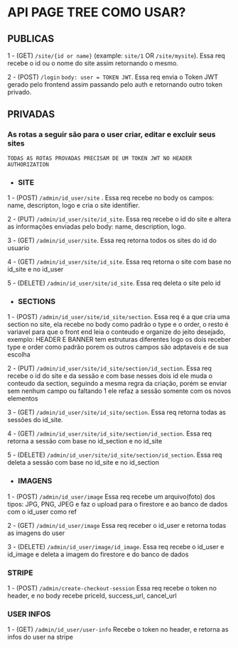 # API PAGE TREE COMO USAR? #
## PUBLICAS ##

1 - (GET) `/site/{id or name}` (example: `site/1` OR `/site/mysite`).
    Essa req recebe o id ou o nome do site assim retornando o mesmo.

2 - (POST) `/login` `body: user = TOKEN JWT`.
    Essa req envia o Token JWT gerado pelo frontend assim passando pelo auth e retornando outro token privado.

## PRIVADAS ##
### As rotas a seguir são para o user criar, editar e excluir seus sites ###
`TODAS AS ROTAS PROVADAS PRECISAM DE UM TOKEN JWT NO HEADER AUTHORIZATION`

* ### SITE 

1 - (POST) `/admin/id_user/site` .
    Essa req recebe no body os campos: name, descripton, logo e cria o site identifier.

2 - (PUT) `/admin/id_user/site/id_site`.
    Essa req recebe o id do site e altera as informações enviadas pelo body: name, description, logo. 

3 - (GET) `/admin/id_user/site`.
    Essa req retorna todos os sites do id do usuario

4 - (GET) `/admin/id_user/site/id_site`.
    Essa req retorna o site com base no id_site e no id_user

5 - (DELETE) `/admin/id_user/site/id_site`.
    Essa req deleta o site pelo id

* ### SECTIONS

1 - (POST) `/admin/id_user/site/id_site/section`.
    Essa req é a que cria uma section no site, ela recebe no body como padrão o type e o order, o resto é variavel para que o front end leia o conteudo e organize do jeito desejado, exemplo: HEADER E BANNER tem estruturas diferentes logo os dois receber type e order como padrão porem os outros campos são adptaveis e de sua escolha

2 - (PUT) `/admin/id_user/site/id_site/section/id_section`.
    Essa req recebe o id do site e da sessão e com base nesses dois id ele muda o conteudo da section, seguindo a mesma regra da criação, porém se enviar sem nenhum campo ou faltando 1 ele refaz a sessão somente com os novos elementos

3 - (GET) `/admin/id_user/site/id_site/section`.
    Essa req retorna todas as sessões do id_site.

4 - (GET) `/admin/id_user/site/id_site/section/id_section`.
    Essa req retorna a sessão com base no id_section e no id_site

5 - (DELETE) `/admin/id_user/site/id_site/section/id_section`.
    Essa req deleta a sessão com base no id_site e no id_section

* ### IMAGENS

1 - (POST) `/admin/id_user/image`
    Essa req recebe um arquivo(foto) dos tipos: JPG, PNG, JPEG e faz o upload para o firestore e ao banco de dados com o id_user como ref

2 - (GET) `/admin/id_user/image`
    Essa req receber o id_user e retorna todas as imagens do user

3 - (DELETE) `/admin/id_user/image/id_image`.
    Essa req recebe o id_user e id_image e deleta a imagem do firestore e do banco de dados

### STRIPE 
1 - (POST) `/admin/create-checkout-session`
    Essa req recebe o token no header, e no body recebe priceId, success_url, cancel_url

### USER INFOS

1 - (GET) `/admin/id_user/user-info`
    Recebe o token no header, e retorna as infos do user na stripe